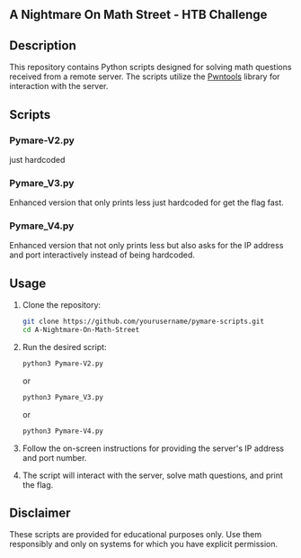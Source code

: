 ## A Nightmare On Math Street - HTB Challenge

## Description
This repository contains Python scripts designed for solving math questions received from a remote server. The scripts utilize the [Pwntools](https://docs.pwntools.com/) library for interaction with the server.

## Scripts

### Pymare-V2.py
just hardcoded

### Pymare_V3.py

Enhanced version that only prints less just hardcoded for get the flag fast.

### Pymare_V4.py

Enhanced version that not only prints less but also asks for the IP address and port interactively instead of being hardcoded.

## Usage

1. Clone the repository:

    ```bash
    git clone https://github.com/yourusername/pymare-scripts.git
    cd A-Nightmare-On-Math-Street
    ```

2. Run the desired script:

    ```bash
    python3 Pymare-V2.py
    ```

    or

    ```bash
    python3 Pymare_V3.py
    ```
    or

    ```bash
    python3 Pymare-V4.py
    ```


3. Follow the on-screen instructions for providing the server's IP address and port number.

4. The script will interact with the server, solve math questions, and print the flag.

## Disclaimer

These scripts are provided for educational purposes only. Use them responsibly and only on systems for which you have explicit permission.

